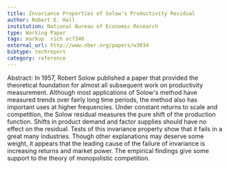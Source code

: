 ```yaml
---
title: Invariance Properties of Solow's Productivity Residual
author: Robert E. Hall
institution: National Bureau of Economic Research
type: Working Paper
tags: markup  rich ec7340
external_url: http://www.nber.org/papers/w3034
bibtype: techreport
category: reference
---
```

Abstract: In 1957, Robert Solow published a paper that provided the theoretical foundation for almost all subsequent work on productivity measurement. Although most applications of Solow's method have measured trends over fairly long time periods, the method also has important uses at higher frequencies. Under constant returns to scale and competition, the Solow residual measures the pure shift of the production function. Shifts in product demand and factor supplies should have no effect on the residual. Tests of this invariance property show that it fails in a great many industries. Though other explanations may deserve some weight, it appears that the leading cause of the failure of invariance is increasing returns and market power. The empirical findings give some support to the theory of monopolistic competition.
